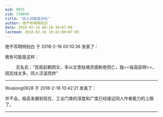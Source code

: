 ```yaml
---
aid: 9025
zid: 738894
title: "后人对临高评论"
author: 绝不写明特别白
date: 2018-02-16 00:10:36+07:00
lastmod: 2018-02-16 10:42:00+07:00
---
```


绝不写明特别白 于 2018-2-16 00:10:36 发表了：

极有可能是这样：

&nbsp; &nbsp;&nbsp; &nbsp;&nbsp; &nbsp;无名氏：“吾观前朝网文，多以文思枯竭灵感断绝而亡，独&lt;&lt;临高启明&gt;&gt;，因支线太多，同人泛滥而终”

---

Wuqiong0628 于 2018-2-16 10:42:21 发表了：

并不会。临高发展到现在，工业门类的深度和广度已经接近同人作者能力的上限了。

---
